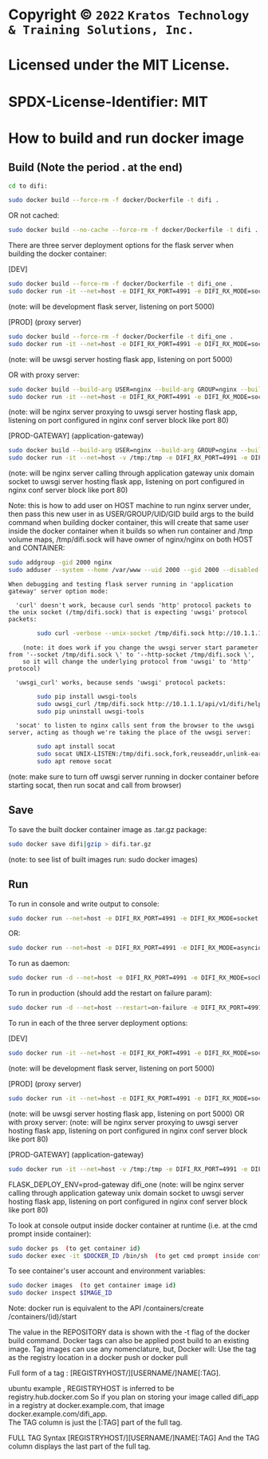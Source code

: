 # Copyright © `2022` `Kratos Technology & Training Solutions, Inc.`
# Licensed under the MIT License.
# SPDX-License-Identifier: MIT
# How to build and run docker image
## Build  (Note the period . at the end)

```bash
cd to difi:

sudo docker build --force-rm -f docker/Dockerfile -t difi .
```
OR not cached:
```bash
sudo docker build --no-cache --force-rm -f docker/Dockerfile -t difi .
```

There are three server deployment options for the flask server when building the docker container:

[DEV]
```bash
sudo docker build --force-rm -f docker/Dockerfile -t difi_one .
sudo docker run -it --net=host -e DIFI_RX_PORT=4991 -e DIFI_RX_MODE=socket -e FLASK_DEPLOY_ENV=dev difi_one
```
(note: will be development flask server, listening on port 5000)

[PROD] (proxy server)
```bash
sudo docker build --force-rm -f docker/Dockerfile -t difi_one .
sudo docker run -it --net=host -e DIFI_RX_PORT=4991 -e DIFI_RX_MODE=socket -e FLASK_DEPLOY_ENV=prod difi_one
```
(note: will be uwsgi server hosting flask app, listening on port 5000)

OR with proxy server:

```bash
sudo docker build --build-arg USER=nginx --build-arg GROUP=nginx --build-arg UID=2000 --build-arg GID=2000 --force-rm -f docker/Dockerfile -t difi_one .
sudo docker run -it --net=host -e DIFI_RX_PORT=4991 -e DIFI_RX_MODE=socket -e FLASK_DEPLOY_ENV=prod difi_one
```

(note: will be nginx server proxying to uwsgi server hosting flask app, listening on port configured in nginx conf server block like port 80)

[PROD-GATEWAY] (application-gateway)
```bash
sudo docker build --build-arg USER=nginx --build-arg GROUP=nginx --build-arg UID=2000 --build-arg GID=2000 --force-rm -f docker/Dockerfile -t difi_one .
sudo docker run -it --net=host -v /tmp:/tmp -e DIFI_RX_PORT=4991 -e DIFI_RX_MODE=socket -e FLASK_DEPLOY_ENV=prod-gateway difi_one
```

(note: will be nginx server calling through application gateway unix domain socket to uwsgi server hosting flask app, listening on port configured in nginx conf server block like port 80)

Note: this is how to add user on HOST machine to run nginx server under, then pass this new user in as USER/GROUP/UID/GID build args to the build command when building docker container, this will create that same user inside the docker container when it builds so when run container and /tmp volume maps, /tmp/difi.sock will have owner of nginx/nginx on both HOST and CONTAINER:
          
```bash
sudo addgroup -gid 2000 nginx
sudo adduser --system --home /var/www --uid 2000 --gid 2000 --disabled-login nginx
```

    When debugging and testing flask server running in 'application gateway' server option mode:

      'curl' doesn't work, because curl sends 'http' protocol packets to the unix socket (/tmp/difi.sock) that is expecting 'uwsgi' protocol packets:
```bash
        sudo curl -verbose --unix-socket /tmp/difi.sock http://10.1.1.1/api/v1/difi/help/api
```
        (note: it does work if you change the uwsgi server start parameter from '--socket /tmp/difi.sock \' to '--http-socket /tmp/difi.sock \',
        so it will change the underlying protocol from 'uwsgi' to 'http' protocol)

      'uwsgi_curl' works, because sends 'uwsgi' protocol packets:
```bash
        sudo pip install uwsgi-tools
        sudo uwsgi_curl /tmp/difi.sock http://10.1.1.1/api/v1/difi/help/api
        sudo pip uninstall uwsgi-tools
```

      'socat' to listen to nginx calls sent from the browser to the uwsgi server, acting as though we're taking the place of the uwsgi server:
```bash
        sudo apt install socat
        sudo socat UNIX-LISTEN:/tmp/difi.sock,fork,reuseaddr,unlink-early,user=www-data,group=www-data,mode=777 -
        sudo apt remove socat
```

(note: make sure to turn off uwsgi server running in docker container before starting socat, then run socat and call from browser)

## Save
To save the built docker container image as .tar.gz package:
```bash
sudo docker save difi|gzip > difi.tar.gz
```
(note: to see list of built images run: sudo docker images)

## Run
To run in console and write output to console:
```bash
sudo docker run --net=host -e DIFI_RX_PORT=4991 -e DIFI_RX_MODE=socket -i -t difi
```
OR:
```bash
sudo docker run --net=host -e DIFI_RX_PORT=4991 -e DIFI_RX_MODE=asyncio -i -t difi
```
To run as daemon:
```bash
sudo docker run -d --net=host -e DIFI_RX_PORT=4991 -e DIFI_RX_MODE=socket -i -t difi
```
To run in production (should add the restart on failure param):
```bash
sudo docker run -d --net=host --restart=on-failure -e DIFI_RX_PORT=4991 -e DIFI_RX_MODE=socket -i -t difi
```
To run in each of the three server deployment options:

 [DEV]
 ```bash
 sudo docker run -it --net=host -e DIFI_RX_PORT=4991 -e DIFI_RX_MODE=socket -e FLASK_DEPLOY_ENV=dev difi_one
 ```
 (note: will be development flask server, listening on port 5000)

 [PROD] (proxy server)
 ```bash
 sudo docker run -it --net=host -e DIFI_RX_PORT=4991 -e DIFI_RX_MODE=socket -e FLASK_DEPLOY_ENV=prod difi_one
 ```
 (note: will be uwsgi server hosting flask app, listening on port 5000)
 OR with proxy server:
 (note: will be nginx server proxying to uwsgi server hosting flask app, listening on port configured in nginx conf server block like port 80)
 
 [PROD-GATEWAY] (application-gateway)
 ```bash
 sudo docker run -it --net=host -v /tmp:/tmp -e DIFI_RX_PORT=4991 -e DIFI_RX_MODE=socket -e 
 ```
 FLASK_DEPLOY_ENV=prod-gateway difi_one
 (note: will be nginx server calling through application gateway unix domain socket to uwsgi server hosting flask app, listening on port configured in nginx conf server block like port 80)

To look at console output inside docker container at runtime (i.e. at the cmd prompt inside container):
```bash
sudo docker ps  (to get container id)
sudo docker exec -it $DOCKER_ID /bin/sh  (to get cmd prompt inside container)
```
To see container's user account and environment variables:
```bash
sudo docker images  (to get container image id)
sudo docker inspect $IMAGE_ID
```

Note: docker run is equivalent to the API 
/containers/create 
/containers/(id)/start

<p>
The value in the REPOSITORY data is shown with the -t flag of the docker build command.
Docker tags can also be applied post build to an existing image. 
Tag images can use any nomenclature, but,
Docker will: 
    Use the tag as the registry location in a docker push or docker pull

Full form of a tag :
  [REGISTRYHOST/][USERNAME/]NAME[:TAG]. 
  
ubuntu example , REGISTRYHOST is inferred to be  
registry.hub.docker.com 
So if you plan on storing your image called difi_app in a registry at docker.example.com, that image docker.example.com/difi_app.   
The TAG column is just the [:TAG] part of the full tag. 

FULL TAG Syntax
    [REGISTRYHOST/][USERNAME/]NAME[:TAG]
And the TAG column displays the last part of the full tag.

